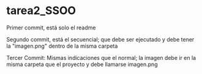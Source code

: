 # tarea2_SSOO

Primer commit, está solo el readme




Segundo commit, está el secuencial; que debe ser ejecutado y debe tener la "imagen.png" dentro de la misma carpeta






Tercer Commit: Mismas indicaciones que el normal; la imagen debe ir en la misma carpeta que el proyecto y debe llamarse imagen.png

